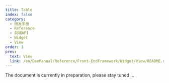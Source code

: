 ```yaml
---
title: Table
index: false
category:
  - 研发手册
  - Reference
  - 前端API
  - Widget
  - View
order: 1
prev:
  text: View
  link: /en/DevManual/Reference/Front-EndFramework/Widget/View/README.md
---
```


The document is currently in preparation, please stay tuned ...

